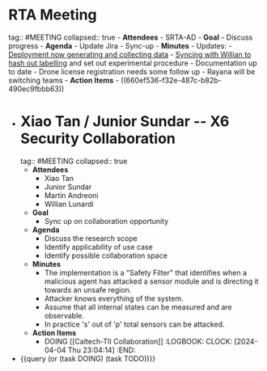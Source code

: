 # RTA Meeting
tag:: #MEETING
collapsed:: true
	- **Attendees**
		- SRTA-AD
	- **Goal**
		- Discuss progress
	- **Agenda**
		- Update Jira
		- Sync-up
	- **Minutes**
		- Updates:
			- [Deployment now generating and collecting data](((65fc53d3-67f7-4f29-891c-c16e8ba9ae0f)))
			- [Syncing with Willian to hash out labelling](((660d7e6b-f931-4b91-840f-7e1903ade0a5))) and set out experimental procedure
			- Documentation up to date
			- Drone license registration needs some follow up
		- Rayana will be switching teams
	- **Action Items**
		- ((660ef536-f32e-487c-b82b-490ec9fbbb63))
- # Xiao Tan / Junior Sundar -- X6 Security Collaboration
  tag:: #MEETING
  collapsed:: true
	- **Attendees**
		- Xiao Tan
		- Junior Sundar
		- Martin Andreoni
		- Willian Lunardi
	- **Goal**
		- Sync up on collaboration opportunity
	- **Agenda**
		- Discuss the research scope
		- Identify applicability of use case
		- Identify possible collaboration space
	- **Minutes**
		- The implementation is a "Safety Filter" that identifies when a malicious agent has attacked a sensor module and is directing it towards an unsafe region.
		- Attacker knows everything of the system.
		- Assume that all internal states can be measured and are observable.
		- In practice 's' out of 'p' total sensors can be attacked.
	- **Action Items**
		- DOING [[Caltech-TII Collaboration]]
		  :LOGBOOK:
		  CLOCK: [2024-04-04 Thu 23:04:14]
		  :END:
- {{query (or (task DOING) (task TODO))}}
